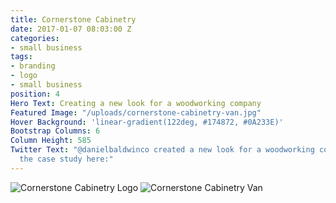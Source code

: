 ```yaml
---
title: Cornerstone Cabinetry
date: 2017-01-07 08:03:00 Z
categories:
- small business
tags:
- branding
- logo
- small business
position: 4
Hero Text: Creating a new look for a woodworking company
Featured Image: "/uploads/cornerstone-cabinetry-van.jpg"
Hover Background: 'linear-gradient(122deg, #174872, #0A233E)'
Bootstrap Columns: 6
Column Height: 585
Twitter Text: "@danielbaldwinco created a new look for a woodworking company. See
  the case study here:"
---
```


![Cornerstone Cabinetry Logo](/uploads/cornerstone-cabinetry-logo.jpg)
![Cornerstone Cabinetry Van](/uploads/cornerstone-cabinetry-van.jpg)